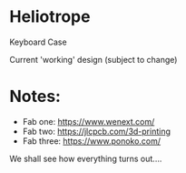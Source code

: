 
# Heliotrope
Keyboard Case


Current 'working' design (subject to change)

# Notes:

* Fab one: https://www.wenext.com/
* Fab two: https://jlcpcb.com/3d-printing
* Fab three: https://www.ponoko.com/

We shall see how everything turns out....

